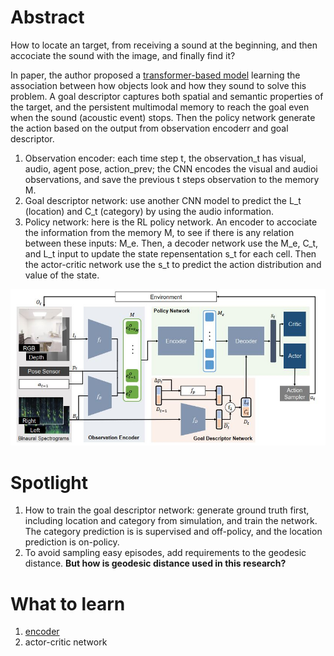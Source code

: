 # Abstract
How to locate an target, from receiving a sound at the beginning, and then accociate the sound with the image, and finally find it?  

In paper, the author proposed a [transformer-based model](https://en.wikipedia.org/wiki/Transformer_(machine_learning_model)) learning the association between how objects look and how they sound to solve this problem. A goal descriptor captures both spatial and semantic properties of the target, and the persistent multimodal memory to reach the goal even when the sound (acoustic event) stops. Then the policy network generate the action based on the output from observation encoderr and goal descriptor.

1. Observation encoder: each time step t, the observation_t has visual, audio, agent pose, action_prev; the CNN encodes the visual and audioi observations, and save the previous t steps observation to the memory M.
2. Goal descriptor network: use another CNN model to predict the L_t (location) and C_t (category) by using the audio information.
3. Policy network: here is the RL policy network. An encoder to accociate the information from the memory M, to see if there is any relation between these inputs: M_e. Then, a decoder network use the M_e, C_t, and L_t input to update the state repensentation s_t for each cell. Then the actor-critic network use the s_t to predict the action distribution and value of the state.


![illustration](https://github.com/hynpu/ece7970_winter2021/blob/main/Week_4/Capture.JPG)

# Spotlight
1. How to train the goal descriptor network: generate ground truth first, including location and category from simulation, and train the network. The category prediction is is supervised and off-policy, and the location prediction is on-policy.
2. To avoid sampling easy episodes, add requirements to the geodesic distance. **But how is geodesic distance used in this research?**

# What to learn
1. [encoder](https://d2l.ai/chapter_recurrent-modern/encoder-decoder.html)
2. actor-critic network
